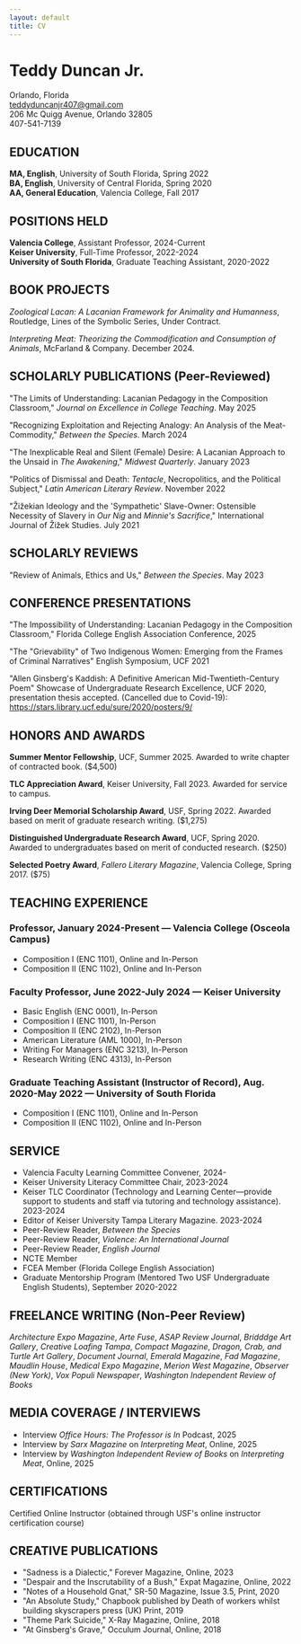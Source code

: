 ```yaml
---
layout: default
title: CV
---
```

# Teddy Duncan Jr.

Orlando, Florida  
teddyduncanjr407@gmail.com  
206 Mc Quigg Avenue, Orlando 32805  
407-541-7139

## EDUCATION

**MA, English**, University of South Florida, Spring 2022  
**BA, English**, University of Central Florida, Spring 2020  
**AA, General Education**, Valencia College, Fall 2017

## POSITIONS HELD

**Valencia College**, Assistant Professor, 2024-Current  
**Keiser University**, Full-Time Professor, 2022-2024  
**University of South Florida**, Graduate Teaching Assistant, 2020-2022

## BOOK PROJECTS

*Zoological Lacan: A Lacanian Framework for Animality and Humanness*, Routledge, Lines of the Symbolic Series, Under Contract.

*Interpreting Meat: Theorizing the Commodification and Consumption of Animals*, McFarland & Company. December 2024.

## SCHOLARLY PUBLICATIONS (Peer-Reviewed)

"The Limits of Understanding: Lacanian Pedagogy in the Composition Classroom," *Journal on Excellence in College Teaching*. May 2025

"Recognizing Exploitation and Rejecting Analogy: An Analysis of the Meat-Commodity," *Between the Species*. March 2024

"The Inexplicable Real and Silent (Female) Desire: A Lacanian Approach to the Unsaid in *The Awakening*," *Midwest Quarterly*. January 2023

"Politics of Dismissal and Death: *Tentacle*, Necropolitics, and the Political Subject," *Latin American Literary Review*. November 2022

"Žižekian Ideology and the 'Sympathetic' Slave-Owner: Ostensible Necessity of Slavery in *Our Nig* and *Minnie's Sacrifice*," International Journal of Žižek Studies. July 2021

## SCHOLARLY REVIEWS

"Review of Animals, Ethics and Us," *Between the Species*. May 2023

## CONFERENCE PRESENTATIONS

"The Impossibility of Understanding: Lacanian Pedagogy in the Composition Classroom," Florida College English Association Conference, 2025

"The "Grievability" of Two Indigenous Women: Emerging from the Frames of Criminal Narratives" English Symposium, UCF 2021

"Allen Ginsberg's Kaddish: A Definitive American Mid-Twentieth-Century Poem" Showcase of Undergraduate Research Excellence, UCF 2020, presentation thesis accepted. (Cancelled due to Covid-19): https://stars.library.ucf.edu/sure/2020/posters/9/

## HONORS AND AWARDS

**Summer Mentor Fellowship**, UCF, Summer 2025. Awarded to write chapter of contracted book. ($4,500)

**TLC Appreciation Award**, Keiser University, Fall 2023. Awarded for service to campus.

**Irving Deer Memorial Scholarship Award**, USF, Spring 2022. Awarded based on merit of graduate research writing. ($1,275)

**Distinguished Undergraduate Research Award**, UCF, Spring 2020. Awarded to undergraduates based on merit of conducted research. ($250)

**Selected Poetry Award**, *Fallero Literary Magazine*, Valencia College, Spring 2017. ($75)

## TEACHING EXPERIENCE

### Professor, January 2024-Present — Valencia College (Osceola Campus)
- Composition I (ENC 1101), Online and In-Person
- Composition II (ENC 1102), Online and In-Person

### Faculty Professor, June 2022-July 2024 — Keiser University
- Basic English (ENC 0001), In-Person
- Composition I (ENC 1101), In-Person
- Composition II (ENC 2102), In-Person
- American Literature (AML 1000), In-Person
- Writing For Managers (ENC 3213), In-Person
- Research Writing (ENC 4313), In-Person

### Graduate Teaching Assistant (Instructor of Record), Aug. 2020-May 2022 — University of South Florida
- Composition I (ENC 1101), Online and In-Person
- Composition II (ENC 1102), Online and In-Person

## SERVICE

- Valencia Faculty Learning Committee Convener, 2024-
- Keiser University Literacy Committee Chair, 2023-2024
- Keiser TLC Coordinator (Technology and Learning Center—provide support to students and staff via tutoring and technology assistance). 2023-2024
- Editor of Keiser University Tampa Literary Magazine. 2023-2024
- Peer-Review Reader, *Between the Species*
- Peer-Review Reader, *Violence: An International Journal*
- Peer-Review Reader, *English Journal*
- NCTE Member
- FCEA Member (Florida College English Association)
- Graduate Mentorship Program (Mentored Two USF Undergraduate English Students), September 2020-2022

## FREELANCE WRITING (Non-Peer Review)

*Architecture Expo Magazine*, *Arte Fuse*, *ASAP Review Journal*, *Bridddge Art Gallery*, *Creative Loafing Tampa*, *Compact Magazine*, *Dragon, Crab, and Turtle Art Gallery*, *Document Journal*, *Emerald Magazine*, *Fad Magazine*, *Maudlin House*, *Medical Expo Magazine*, *Merion West Magazine*, *Observer (New York)*, *Vox Populi Newspaper*, *Washington Independent Review of Books*

## MEDIA COVERAGE / INTERVIEWS

- Interview *Office Hours: The Professor is In* Podcast, 2025
- Interview by *Sarx Magazine* on *Interpreting Meat*, Online, 2025
- Interview by *Washington Independent Review of Books* on *Interpreting Meat*, Online, 2025

## CERTIFICATIONS

Certified Online Instructor (obtained through USF's online instructor certification course)

## CREATIVE PUBLICATIONS

- "Sadness is a Dialectic," Forever Magazine, Online, 2023
- "Despair and the Inscrutability of a Bush," Expat Magazine, Online, 2022
- "Notes of a Household Gnat," SR-50 Magazine, Issue 3.5, Print, 2020
- "An Absolute Study," Chapbook published by Death of workers whilst building skyscrapers press (UK) Print, 2019
- "Theme Park Suicide," X-Ray Magazine, Online, 2018
- "At Ginsberg's Grave," Occulum Journal, Online, 2018

